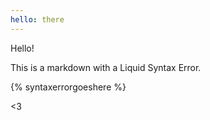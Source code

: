 ```yaml
---
hello: there
---
```


Hello!

This is a markdown with a Liquid Syntax Error.

{% syntaxerrorgoeshere %}

<3
